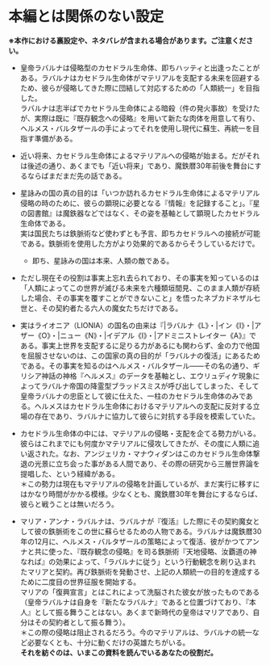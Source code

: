 # 本編とは関係のない設定
**※本作における裏設定や、ネタバレが含まれる場合があります。ご注意ください。**
* 皇帝ラバルナは侵略型のカセドラル生命体、即ちハッティと出逢ったことがある。ラバルナはカセドラル生命体がマテリアルを支配する未来を回避するため、彼らが侵略してきた際に団結して対応するための「人類統一」を目指した。  
ラバルナは志半ばでカセドラル生命体による暗殺（件の発火事故）を受けたが、実際は既に『既存観念への侵略』を用いて新たな肉体を用意して有り、ヘルメス・バルタザールの手によってそれを使用し現代に蘇生、再統一を目指す準備がある。

* 近い将来、カセドラル生命体によるマテリアルへの侵略が始まる。だがそれは後述の通り、あくまでも「近い将来」であり、魔鉄暦30年前後を舞台にするならばまだまだ先の話である。

* 星詠みの国の真の目的は「いつか訪れるカセドラル生命体によるマテリアル侵略の時のために、彼らの顕現に必要となる『情報』を記録すること」。『星の図書館』は魔鉄器などではなく、その姿を基軸として顕現したカセドラル生命体である。  
実は国民たちは鉄脈術など使わずとも予言、即ちカセドラルへの接続が可能である。鉄脈術を使用した方がより効果的であるからそうしているだけで。  
  * 即ち、星詠みの国は本来、人類の敵である。

* ただし現在その役割は事実上忘れ去られており、その事実を知っているのは「人類によってこの世界が滅びる未来を六種類垣間見、このまま人類が存続した場合、その事実を覆すことができないこと」を悟ったネブカドネザル七世と、その契約者たる六人の魔女たちだけである。

* 実はライオニア（LIONIA）の国名の由来は『|ラバルナ《L》・|イン《I》・|アザー《O》・|ニュー《N》・|イデアル《I》・|アドミニストレイター《A》』である。事実上世界を支配するに足りる力があるにも関わらず、金の力で他国を屈服させないのは、この国家の真の目的が「ラバルナの復活」にあるためである。その事実を知るのはヘルメス・バルタザール――その名の通り、ギリシア神話の神格『ヘルメス』のデータを基軸とし、エウリュディケ現象によってラバルナ帝国の降霊型ブラッドスミスが呼び出してしまった、そして皇帝ラバルナの忠臣として彼に仕えた、一柱のカセドラル生命体のみである。ヘルメスはカセドラル生命体におけるマテリアルへの支配に反対する立場の存在であり、ラバルナに協力して彼らに対抗する手段を模索していた。

* カセドラル生命体の中には、マテリアルの侵略・支配を企てる勢力がいる。彼らはこれまでにも何度かマテリアルに侵攻してきたが、その度に人類に追い返された。なお、アンジェリカ・マナウィダンはこのカセドラル生命体撃退の光景に立ち会った事がある人間であり、その際の研究から三層世界論を提唱した、という経緯がある。  
＊この勢力は現在もマテリアルの侵略を計画しているが、まだ実行に移すにはかなり時間がかかる模様。少なくとも、魔鉄暦30年を舞台にするならば、彼らと戦うことは無いだろう。


* マリア・アンナ・ラバルナは、ラバルナが『復活』した際にその契約魔女として彼の鉄脈術をこの世に蘇らせるための人物である。ラバルナは魔鉄暦30年の12月に、ヘルメス・バルタザールの策略によって復活、彼がかつてアンナと共に使った、『既存観念の侵略』を司る鉄脈術『天地侵略、汝覇道の神なれば』の効果によって、「ラバルナに従う」という行動観念を刷り込まれたマリアと契約。再び鉄脈術を発動させ、上記の人類統一の目的を達成するために二度目の世界征服を開始する。  
マリアの「復興宣言」とはこれによって洗脳された彼女が放ったものである（皇帝ラバルナは自身を『新たなラバルナ』であると位置づけており、『本人』として振る舞うことはない。あくまで新時代の皇帝はマリアであり、自分はその契約者として振る舞う）。  
＊この際の侵略は阻止されるだろう。今のマテリアルは、ラバルナの統一など必要なくとも、十分に動くだけの英雄たちがいる。  
**それを紡ぐのは、いまこの資料を読んでいるあなたの役割だ。**